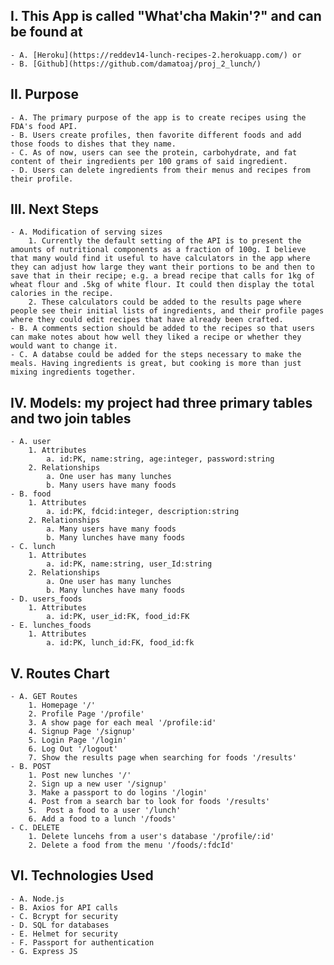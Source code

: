 ## I. This App is called "What'cha Makin'?" and can be found at 
    - A. [Heroku](https://reddev14-lunch-recipes-2.herokuapp.com/) or 
    - B. [Github](https://github.com/damatoaj/proj_2_lunch/)

## II. Purpose
    - A. The primary purpose of the app is to create recipes using the FDA's food API.
    - B. Users create profiles, then favorite different foods and add those foods to dishes that they name.
    - C. As of now, users can see the protein, carbohydrate, and fat content of their ingredients per 100 grams of said ingredient.
    - D. Users can delete ingredients from their menus and recipes from their profile.


## III. Next Steps
    - A. Modification of serving sizes
        1. Currently the default setting of the API is to present the amounts of nutritional components as a fraction of 100g. I believe that many would find it useful to have calculators in the app where they can adjust how large they want their portions to be and then to save that in their recipe; e.g. a bread recipe that calls for 1kg of wheat flour and .5kg of white flour. It could then display the total calories in the recipe.
        2. These calculators could be added to the results page where people see their initial lists of ingredients, and their profile pages where they could edit recipes that have already been crafted.
    - B. A comments section should be added to the recipes so that users can make notes about how well they liked a recipe or whether they would want to change it.
    - C. A databse could be added for the steps necessary to make the meals. Having ingredients is great, but cooking is more than just mixing ingredients together.

## IV. Models: my project had three primary tables and two join tables
    - A. user
        1. Attributes
            a. id:PK, name:string, age:integer, password:string
        2. Relationships
            a. One user has many lunches
            b. Many users have many foods
    - B. food
        1. Attributes
            a. id:PK, fdcid:integer, description:string
        2. Relationships
            a. Many users have many foods
            b. Many lunches have many foods
    - C. lunch
        1. Attributes
            a. id:PK, name:string, user_Id:string
        2. Relationships
            a. One user has many lunches
            b. Many lunches have many foods
    - D. users_foods
        1. Attributes
            a. id:PK, user_id:FK, food_id:FK
    - E. lunches_foods
        1. Attributes
            a. id:PK, lunch_id:FK, food_id:fk

## V. Routes Chart
    - A. GET Routes
        1. Homepage '/'
        2. Profile Page '/profile'
        3. A show page for each meal '/profile:id'
        4. Signup Page '/signup'
        5. Login Page '/login'
        6. Log Out '/logout'
        7. Show the results page when searching for foods '/results'
    - B. POST
        1. Post new lunches '/'
        2. Sign up a new user '/signup'
        3. Make a passport to do logins '/login'
        4. Post from a search bar to look for foods '/results'
        5.  Post a food to a user '/lunch'
        6. Add a food to a lunch '/foods'
    - C. DELETE
        1. Delete luncehs from a user's database '/profile/:id'
        2. Delete a food from the menu '/foods/:fdcId'

## VI. Technologies Used
    - A. Node.js
    - B. Axios for API calls
    - C. Bcrypt for security
    - D. SQL for databases
    - E. Helmet for security
    - F. Passport for authentication
    - G. Express JS
